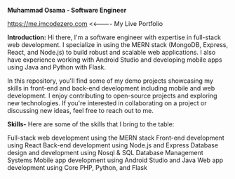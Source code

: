 **Muhammad Osama - Software Engineer**

https://me.imcodezero.com     <<---- My Live Portfolio

**Introduction:**
Hi there, I'm a software engineer with expertise in full-stack web development. I specialize in using the MERN stack (MongoDB, Express, React, and Node.js) to build robust and scalable web applications. I also have experience working with Android Studio and developing mobile apps using Java and Python with Flask.

In this repository, you'll find some of my demo projects showcasing my skills in front-end and back-end development including mobile and web development. I enjoy contributing to open-source projects and exploring new technologies. If you're interested in collaborating on a project or discussing new ideas, feel free to reach out to me.


**Skills-**
Here are some of the skills that I bring to the table:

Full-stack web development using the MERN stack
Front-end development using React
Back-end development using Node.js and Express
Database design and development using Nosql & SQL Database Management Systems
Mobile app development using Android Studio and Java
Web app development using Core PHP, Python, and Flask


